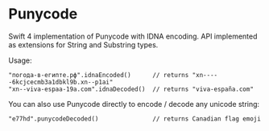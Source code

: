 # Punycode
Swift 4 implementation of Punycode with IDNA encoding. API implemented as extensions for String and Substring types.

Usage:

    "погода-в-египте.рф".idnaEncoded()      // returns "xn-----6kcjcecmb3a1dbkl9b.xn--p1ai"
    "xn--viva-espaa-19a.com".idnaDecoded()  // returns "viva-españa.com"

You can also use Punycode directly to encode / decode any unicode string:

    "e77hd".punycodeDecoded()               // returns Canadian flag emoji
